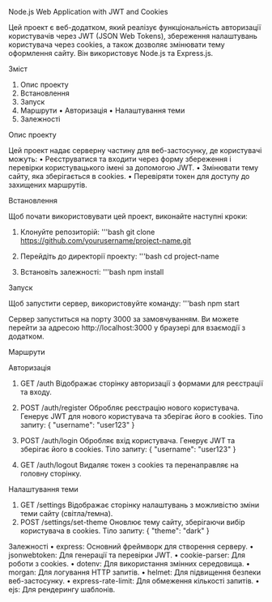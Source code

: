 Node.js Web Application with JWT and Cookies

Цей проект є веб-додатком, який реалізує функціональність авторизації користувачів через JWT (JSON Web Tokens), збереження налаштувань користувача через cookies, а також дозволяє змінювати тему оформлення сайту. Він використовує Node.js та Express.js.

Зміст
1.	Опис проекту
2.	Встановлення
3.	Запуск
4.	Маршрути
•	Авторизація
•	Налаштування теми
5.	Залежності

Опис проекту

Цей проект надає серверну частину для веб-застосунку, де користувачі можуть:
•	Реєструватися та входити через форму збереження і перевірки користувацького імені за допомогою JWT.
•	Змінювати тему сайту, яка зберігається в cookies.
•	Перевіряти токен для доступу до захищених маршрутів.

Встановлення

Щоб почати використовувати цей проект, виконайте наступні кроки:
1.	Клонуйте репозиторій:
    '''bash
      git clone https://github.com/yourusername/project-name.git

2.  Перейдіть до директорії проекту:
    '''bash
      cd project-name

3.	Встановіть залежності:
    '''bash
      npm install



Запуск

Щоб запустити сервер, використовуйте команду:
  '''bash
    npm start

Сервер запуститься на порту 3000 за замовчуванням. Ви можете перейти за адресою http://localhost:3000 у браузері для взаємодії з додатком.

Маршрути

Авторизація
1.	GET /auth
Відображає сторінку авторизації з формами для реєстрації та входу.
2.	POST /auth/register
Обробляє реєстрацію нового користувача. Генерує JWT для нового користувача та зберігає його в cookies.
Тіло запиту:
      { "username": "user123" }

3.  POST /auth/login
Обробляє вхід користувача. Генерує JWT та зберігає його в cookies.
Тіло запиту:
      { "username": "user123" }

4. GET /auth/logout 
Видаляє токен з cookies та перенаправляє на головну сторінку.

Налаштування теми
1.	GET /settings
Відображає сторінку налаштувань з можливістю зміни теми сайту (світла/темна).
2.	POST /settings/set-theme
Оновлює тему сайту, зберігаючи вибір користувача в cookies.
Тіло запиту:
      { "theme": "dark" }

Залежності
•	express: Основний фреймворк для створення серверу.
•	jsonwebtoken: Для генерації та перевірки JWT.
•	cookie-parser: Для роботи з cookies.
•	dotenv: Для використання змінних середовища.
•	morgan: Для логування HTTP запитів.
•	helmet: Для підвищення безпеки веб-застосунку.
•	express-rate-limit: Для обмеження кількості запитів.
•	ejs: Для рендерингу шаблонів.
